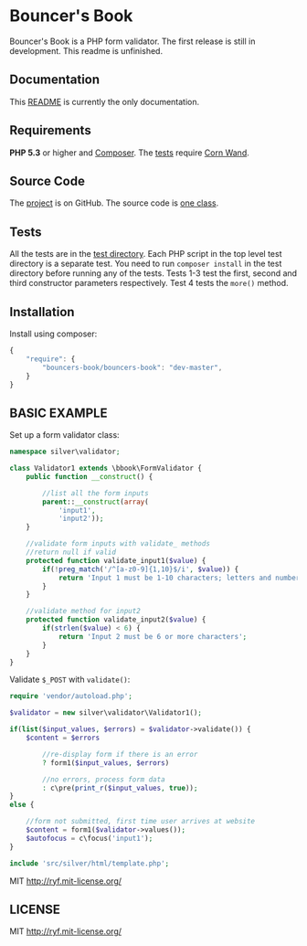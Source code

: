# Bouncer's Book

Bouncer's Book is a PHP form validator.
The first release is still in development.
This readme is unfinished.

## Documentation

This [README](https://github.com/al-codepone/bouncers-book/blob/master/README.md)
is currently the only documentation.

## Requirements

**PHP 5.3** or higher and [Composer](https://getcomposer.org/).
The [tests](https://github.com/al-codepone/bouncers-book/tree/master/test)
require [Corn Wand](https://github.com/al-codepone/corn-wand).


## Source Code

The [project](https://github.com/al-codepone/bouncers-book) is on GitHub.
The source code is [one class](https://github.com/al-codepone/bouncers-book/blob/master/src/bbook/FormValidator.php).

## Tests

All the tests are in the [test directory](https://github.com/al-codepone/bouncers-book/tree/master/test).
Each PHP script in the top level test directory is a separate test.
You need to run `composer install` in the test directory before running any of the tests.
Tests 1-3 test the first, second and third constructor parameters respectively.
Test 4 tests the `more()` method.

## Installation

Install using composer:

```javascript
{
    "require": {
        "bouncers-book/bouncers-book": "dev-master",
    }
}
```

## BASIC EXAMPLE

Set up a form validator class:

```php
namespace silver\validator;

class Validator1 extends \bbook\FormValidator {
    public function __construct() {

        //list all the form inputs
        parent::__construct(array(
            'input1',
            'input2'));
    }

    //validate form inputs with validate_ methods
    //return null if valid
    protected function validate_input1($value) {
        if(!preg_match('/^[a-z0-9]{1,10}$/i', $value)) {
            return 'Input 1 must be 1-10 characters; letters and numbers only';
        }
    }

    //validate method for input2
    protected function validate_input2($value) {
        if(strlen($value) < 6) {
            return 'Input 2 must be 6 or more characters';
        }
    }
}
```

Validate `$_POST` with `validate()`:

```php
require 'vendor/autoload.php';

$validator = new silver\validator\Validator1();

if(list($input_values, $errors) = $validator->validate()) {
    $content = $errors

        //re-display form if there is an error
        ? form1($input_values, $errors)

        //no errors, process form data
        : c\pre(print_r($input_values, true));
}
else {

    //form not submitted, first time user arrives at website
    $content = form1($validator->values());
    $autofocus = c\focus('input1');
}

include 'src/silver/html/template.php';
```

MIT <http://ryf.mit-license.org/>

## LICENSE

MIT <http://ryf.mit-license.org/>
